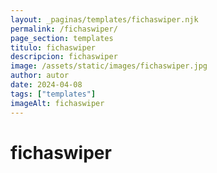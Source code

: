 ```yaml
---
layout: _paginas/templates/fichaswiper.njk
permalink: /fichaswiper/
page_section: templates
titulo: fichaswiper
descripcion: fichaswiper
image: /assets/static/images/fichaswiper.jpg
author: autor
date: 2024-04-08 
tags: ["templates"]
imageAlt: fichaswiper
---
```

# fichaswiper

